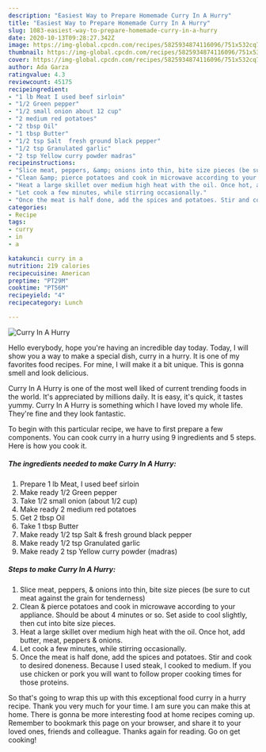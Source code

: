 ```yaml
---
description: "Easiest Way to Prepare Homemade Curry In A Hurry"
title: "Easiest Way to Prepare Homemade Curry In A Hurry"
slug: 1083-easiest-way-to-prepare-homemade-curry-in-a-hurry
date: 2020-10-13T09:28:27.342Z
image: https://img-global.cpcdn.com/recipes/5825934874116096/751x532cq70/curry-in-a-hurry-recipe-main-photo.jpg
thumbnail: https://img-global.cpcdn.com/recipes/5825934874116096/751x532cq70/curry-in-a-hurry-recipe-main-photo.jpg
cover: https://img-global.cpcdn.com/recipes/5825934874116096/751x532cq70/curry-in-a-hurry-recipe-main-photo.jpg
author: Ada Garza
ratingvalue: 4.3
reviewcount: 45175
recipeingredient:
- "1 lb Meat I used beef sirloin"
- "1/2 Green pepper"
- "1/2 small onion about 12 cup"
- "2 medium red potatoes"
- "2 tbsp Oil"
- "1 tbsp Butter"
- "1/2 tsp Salt  fresh ground black pepper"
- "1/2 tsp Granulated garlic"
- "2 tsp Yellow curry powder madras"
recipeinstructions:
- "Slice meat, peppers, &amp; onions into thin, bite size pieces (be sure to cut meat against the grain for tenderness)"
- "Clean &amp; pierce potatoes and cook in microwave according to your appliance. Should be about 4 minutes or so. Set aside to cool slightly, then cut into bite size pieces."
- "Heat a large skillet over medium high heat with the oil. Once hot, add butter, meat, peppers &amp; onions."
- "Let cook a few minutes, while stirring occasionally."
- "Once the meat is half done, add the spices and potatoes. Stir and cook to desired doneness. Because I used steak, I cooked to medium. If you use chicken or pork you will want to follow proper cooking times for those proteins."
categories:
- Recipe
tags:
- curry
- in
- a

katakunci: curry in a 
nutrition: 219 calories
recipecuisine: American
preptime: "PT29M"
cooktime: "PT56M"
recipeyield: "4"
recipecategory: Lunch

---
```



![Curry In A Hurry](https://img-global.cpcdn.com/recipes/5825934874116096/751x532cq70/curry-in-a-hurry-recipe-main-photo.jpg)

Hello everybody, hope you're having an incredible day today. Today, I will show you a way to make a special dish, curry in a hurry. It is one of my favorites food recipes. For mine, I will make it a bit unique. This is gonna smell and look delicious.

Curry In A Hurry is one of the most well liked of current trending foods in the world. It's appreciated by millions daily. It is easy, it's quick, it tastes yummy. Curry In A Hurry is something which I have loved my whole life. They're fine and they look fantastic.




To begin with this particular recipe, we have to first prepare a few components. You can cook curry in a hurry using 9 ingredients and 5 steps. Here is how you cook it.

<!--inarticleads1-->

##### The ingredients needed to make Curry In A Hurry:

1. Prepare 1 lb Meat, I used beef sirloin
1. Make ready 1/2 Green pepper
1. Take 1/2 small onion (about 1/2 cup)
1. Make ready 2 medium red potatoes
1. Get 2 tbsp Oil
1. Take 1 tbsp Butter
1. Make ready 1/2 tsp Salt &amp; fresh ground black pepper
1. Make ready 1/2 tsp Granulated garlic
1. Make ready 2 tsp Yellow curry powder (madras)




<!--inarticleads2-->

##### Steps to make Curry In A Hurry:

1. Slice meat, peppers, &amp; onions into thin, bite size pieces (be sure to cut meat against the grain for tenderness)
1. Clean &amp; pierce potatoes and cook in microwave according to your appliance. Should be about 4 minutes or so. Set aside to cool slightly, then cut into bite size pieces.
1. Heat a large skillet over medium high heat with the oil. Once hot, add butter, meat, peppers &amp; onions.
1. Let cook a few minutes, while stirring occasionally.
1. Once the meat is half done, add the spices and potatoes. Stir and cook to desired doneness. Because I used steak, I cooked to medium. If you use chicken or pork you will want to follow proper cooking times for those proteins.




So that's going to wrap this up with this exceptional food curry in a hurry recipe. Thank you very much for your time. I am sure you can make this at home. There is gonna be more interesting food at home recipes coming up. Remember to bookmark this page on your browser, and share it to your loved ones, friends and colleague. Thanks again for reading. Go on get cooking!
